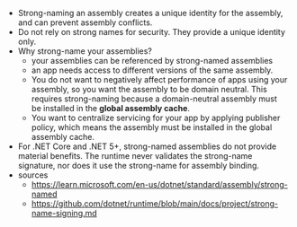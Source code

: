 - Strong-naming an assembly creates a unique identity for the assembly, and can prevent assembly conflicts.
- Do not rely on strong names for security. They provide a unique identity only.
- Why strong-name your assemblies?
  - your assemblies can be referenced by strong-named assemblies
  - an app needs access to different versions of the same assembly.
  - You do not want to negatively affect performance of apps using your assembly, so you want the assembly to be domain neutral. This requires strong-naming because a domain-neutral assembly must be installed in the **global assembly cache**.
  - You want to centralize servicing for your app by applying publisher policy, which means the assembly must be installed in the global assembly cache.
- For .NET Core and .NET 5+, strong-named assemblies do not provide material benefits. The runtime never validates the strong-name signature, nor does it use the strong-name for assembly binding.
- sources
  - https://learn.microsoft.com/en-us/dotnet/standard/assembly/strong-named
  - https://github.com/dotnet/runtime/blob/main/docs/project/strong-name-signing.md
